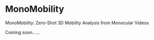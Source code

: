 # MonoMobility
MonoMobility: Zero-Shot 3D Mobility Analysis from Monocular Videos

Coming soon......
